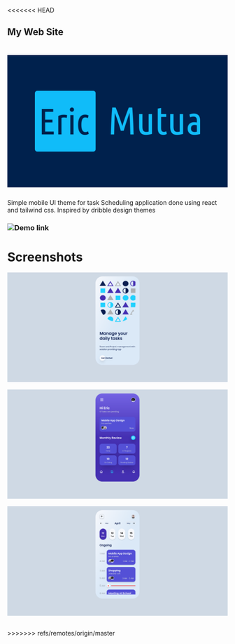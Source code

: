 <<<<<<< HEAD
 ## My Web Site

![](https://github.com/ertush/eric-dev-me/blob/master/static/images/favicon.svg)
=======
Simple mobile UI theme for task Scheduling application done using react and tailwind css. Inspired by dribble design themes


### ![Demo link](https://ertush.github.io/task-scheduler-mobile-ui-theme)

# Screenshots
<table width="100%" height="100%">

<tr>

![Welcome Screen](./screenshots/Screen1.png)
</tr>

<tr>
    
![Welcome Screen](./screenshots/Screen2.png)
</tr>
<tr>
    
![Welcome Screen](./screenshots/Screen3.png)
</tr>

</table>
>>>>>>> refs/remotes/origin/master
